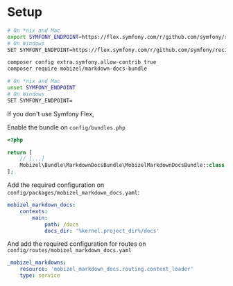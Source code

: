 # Setup

```bash
# On *nix and Mac
export SYMFONY_ENDPOINT=https://flex.symfony.com/r/github.com/symfony/recipes-contrib/1142
# On Windows
SET SYMFONY_ENDPOINT=https://flex.symfony.com/r/github.com/symfony/recipes-contrib/1142
```

```bash
composer config extra.symfony.allow-contrib true
composer require mobizel/markdown-docs-bundle
```

```bash
# On *nix and Mac
unset SYMFONY_ENDPOINT
# On Windows
SET SYMFONY_ENDPOINT=
```

If you don't use Symfony Flex, 

Enable the bundle on `config/bundles.php`

```php
<?php

return [
    // [...]
    Mobizel\Bundle\MarkdownDocsBundle\MobizelMarkdownDocsBundle::class => ['all' => true],
];
```

Add the required configuration on `config/packages/mobizel_markdown_docs.yaml`: 

```yaml
mobizel_markdown_docs:
    contexts:
        main:
            path: /docs
            docs_dir: '%kernel.project_dir%/docs'
```

And add the required configuration for routes on `config/routes/mobizel_markdown_docs.yaml`

```yaml
_mobizel_markdowns:
    resource: 'mobizel_markdown_docs.routing.context_loader'
    type: service
```

